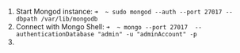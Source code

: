 

1) Start Mongod instance:
   `➜  ~ sudo mongod --auth --port 27017 --dbpath /var/lib/mongodb`
2) Connect with Mongo Shell:
   `➜  ~ mongo --port 27017  --authenticationDatabase "admin" -u "adminAccount" -p`
3) 
